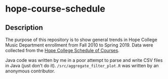 # hope-course-schedule

## Description
The purpose of this repository is to show general trends in Hope College Music Department enrollment from Fall 2010 to Spring 2019. Data were collected from the [Hope College Schedule of Courses](https://plus.hope.edu/PROD/hxskschd.P_hopeSchedule).</br>

Java code was written by me in a poor attempt to parse and write CSV files in Java (just don't do it). `/src/aggregate_filter_plot.R` was written by an anonymous contributor.
